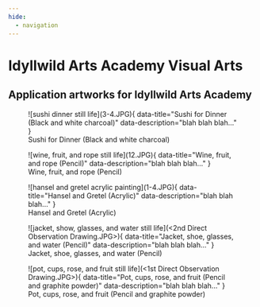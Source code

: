 ```yaml
---
hide:
  - navigation
---
```


# Idyllwild Arts Academy Visual Arts

## Application artworks for Idyllwild Arts Academy

<figure markdown>
  ![sushi dinner still life](3-4.JPG){ data-title="Sushi for Dinner (Black and white charcoal)" data-description="blah blah blah..." }
  <figcaption>Sushi for Dinner (Black and white charcoal)</figcaption>
</figure>

<figure markdown>
  ![wine, fruit, and rope still life](12.JPG){ data-title="Wine, fruit, and rope (Pencil)" data-description="blah blah blah..." }
  <figcaption>Wine, fruit, and rope (Pencil)</figcaption>
</figure>

<figure markdown>
  ![hansel and gretel acrylic painting](1-4.JPG){ data-title="Hansel and Gretel (Acrylic)" data-description="blah blah blah..." }
  <figcaption>Hansel and Gretel (Acrylic)</figcaption>
</figure>

<figure markdown>
  ![jacket, show, glasses, and water still life](<2nd Direct Observation Drawing.JPG>){ data-title="Jacket, shoe, glasses, and water (Pencil)" data-description="blah blah blah..." }
  <figcaption>Jacket, shoe, glasses, and water (Pencil)</figcaption>
</figure>

<figure markdown>
  ![pot, cups, rose, and fruit still life](<1st Direct Observation Drawing.JPG>){ data-title="Pot, cups, rose, and fruit (Pencil and graphite powder)" data-description="blah blah blah..." }
  <figcaption>Pot, cups, rose, and fruit (Pencil and graphite powder)</figcaption>
</figure>
